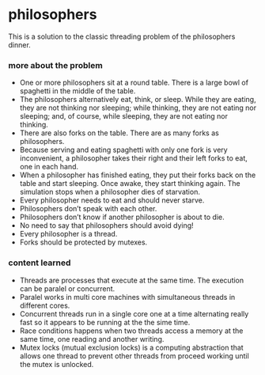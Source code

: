 # philosophers

This is a solution to the classic threading problem of the philosophers dinner.

### more about the problem

* One or more philosophers sit at a round table.
There is a large bowl of spaghetti in the middle of the table.
* The philosophers alternatively eat, think, or sleep.
While they are eating, they are not thinking nor sleeping;
while thinking, they are not eating nor sleeping;
and, of course, while sleeping, they are not eating nor thinking.
* There are also forks on the table. There are as many forks as philosophers.
* Because serving and eating spaghetti with only one fork is very inconvenient, a
philosopher takes their right and their left forks to eat, one in each hand.
* When a philosopher has finished eating, they put their forks back on the table and
start sleeping. Once awake, they start thinking again. The simulation stops when
a philosopher dies of starvation.
* Every philosopher needs to eat and should never starve.
* Philosophers don’t speak with each other.
* Philosophers don’t know if another philosopher is about to die.
* No need to say that philosophers should avoid dying!
* Every philosopher is a thread.
* Forks should be protected by mutexes.

### content learned

* Threads are processes that execute at the same time. The execution can be paralel or concurrent.
* Paralel works in multi core machines with simultaneous threads in different cores.
* Concurrent threads run in a single core one at a time alternating really fast so it appears to be running at the the sime time.
* Race conditions happens when two threads access a memory at the same time, one reading and another writing.
* Mutex locks (mutual exclusion locks) is a computing abstraction that allows one thread to prevent other threads from proceed working until the mutex is unlocked.
